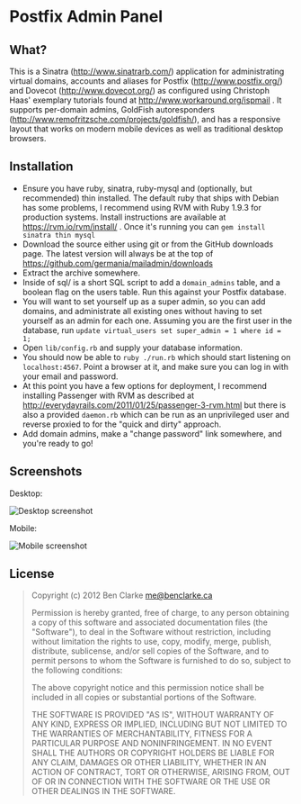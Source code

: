 # Postfix Admin Panel

## What?
This is a Sinatra (http://www.sinatrarb.com/) application for administrating
virtual domains, accounts and aliases for Postfix (http://www.postfix.org/) and
Dovecot (http://www.dovecot.org/) as configured using Christoph Haas' exemplary
tutorials found at http://www.workaround.org/ispmail .  It supports per-domain 
admins, GoldFish autoresponders (http://www.remofritzsche.com/projects/goldfish/),
and has a responsive layout that works on modern mobile devices as well as 
traditional desktop browsers.

## Installation
- Ensure you have ruby, sinatra, ruby-mysql and (optionally, but recommended) 
	thin installed.  The default ruby that ships with Debian has some problems, I
	recommend using RVM with Ruby 1.9.3 for production systems.  Install
	instructions are available at https://rvm.io/rvm/install/ .  Once it's
	running you can	`gem install sinatra thin mysql`
- Download the source either using git or from the GitHub downloads page.
	The latest version will always be at the top of 
	https://github.com/germania/mailadmin/downloads
- Extract the archive somewhere.
- Inside of sql/ is a short SQL script to add a `domain_admins` table, and a
	boolean flag on the users table.  Run this against your Postfix database.
- You will want to set yourself up as a super admin, so you can add domains,
	and administrate all existing ones without having to set yourself as an
	admin for each one.  Assuming you are the first user in the database, run
	`update virtual_users set super_admin = 1 where id = 1;`
- Open `lib/config.rb` and supply your database information.
- You should now be able to	`ruby ./run.rb`
	which should start listening on `localhost:4567`.  Point a browser at it, and
	make sure you can log in with your email and password.
- At this point you have a few options for deployment, I recommend installing
	Passenger with RVM as described at 
	http://everydayrails.com/2011/01/25/passenger-3-rvm.html
	but there is also a provided `daemon.rb` which can be run as an unprivileged
	user and reverse proxied to for the "quick and dirty" approach.
- Add domain admins, make a "change password" link somewhere, and you're ready 
	to go!

## Screenshots
Desktop:

![Desktop screenshot](http://benclarke.ca/images/mailadmin.png)

Mobile:

![Mobile screenshot](http://benclarke.ca/images/mailadmin_mobile.png)

## License
> Copyright (c) 2012 Ben Clarke <me@benclarke.ca>
>
> Permission is hereby granted, free of charge, to any person obtaining a copy
> of this software and associated documentation files (the "Software"), to deal
> in the Software without restriction, including without limitation the rights
> to use, copy, modify, merge, publish, distribute, sublicense, and/or sell
> copies of the Software, and to permit persons to whom the Software is
> furnished to do so, subject to the following conditions:
>
> The above copyright notice and this permission notice shall be included in
> all copies or substantial portions of the Software.
> 
> THE SOFTWARE IS PROVIDED "AS IS", WITHOUT WARRANTY OF ANY KIND, EXPRESS OR
> IMPLIED, INCLUDING BUT NOT LIMITED TO THE WARRANTIES OF MERCHANTABILITY,
> FITNESS FOR A PARTICULAR PURPOSE AND NONINFRINGEMENT. IN NO EVENT SHALL THE
> AUTHORS OR COPYRIGHT HOLDERS BE LIABLE FOR ANY CLAIM, DAMAGES OR OTHER
> LIABILITY, WHETHER IN AN ACTION OF CONTRACT, TORT OR OTHERWISE, ARISING FROM,
> OUT OF OR IN CONNECTION WITH THE SOFTWARE OR THE USE OR OTHER DEALINGS IN
> THE SOFTWARE.